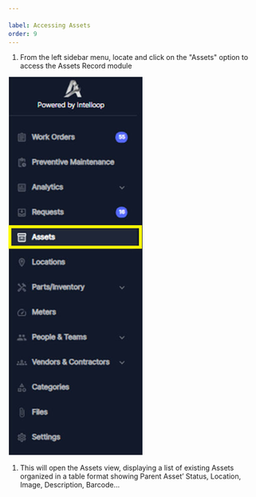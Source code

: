 ```yaml
---

label: Accessing Assets
order: 9
---
```

1. From the left sidebar menu, locate and click on the "Assets" option to access the Assets Record module

![](../static/img/image81.jpeg)

1. This will open the Assets view, displaying a list of existing Assets organized in a table format showing  Parent Asset’ Status, Location, Image, Description, Barcode…
